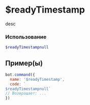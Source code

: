 # $readyTimestamp
desc
### Использование
```php
$readyTimestampnull
```

## Пример(ы)

```javascript
bot.command({
  name: '$readyTimestamp',
  code: `
$readyTimestampnull`
// Возвращает: ...
})
```